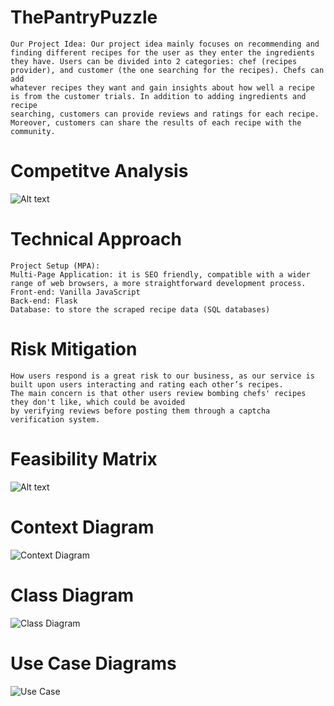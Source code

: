 # ThePantryPuzzle
    Our Project Idea: Our project idea mainly focuses on recommending and finding different recipes for the user as they enter the ingredients
    they have. Users can be divided into 2 categories: chef (recipes provider), and customer (the one searching for the recipes). Chefs can add
    whatever recipes they want and gain insights about how well a recipe is from the customer trials. In addition to adding ingredients and recipe
    searching, customers can provide reviews and ratings for each recipe. Moreover, customers can share the results of each recipe with the
    community.
# Competitve Analysis
![Alt text](<ThePantryPuzzle\System Designs\Competitive Analysis.png>)

# Technical Approach
    Project Setup (MPA):
    Multi-Page Application: it is SEO friendly, compatible with a wider range of web browsers, a more straightforward development process.
    Front-end: Vanilla JavaScript
    Back-end: Flask
    Database: to store the scraped recipe data (SQL databases)

# Risk Mitigation 
    How users respond is a great risk to our business, as our service is built upon users interacting and rating each other’s recipes. 
    The main concern is that other users review bombing chefs' recipes they don't like, which could be avoided 
    by verifying reviews before posting them through a captcha verification system.

# Feasibility Matrix
![Alt text](<ThePantryPuzzle\System Designs\Feasibility Matrix.png>)

# Context Diagram
![Context Diagram](<ThePantryPuzzle\System Designs\Context Diagram.png>)

# Class Diagram
![Class Diagram](<ThePantryPuzzle\System Designs\Class Diagram.png>)

# Use Case Diagrams
![Use Case](<ThePantryPuzzle\System Designs\Use Case.png>)
